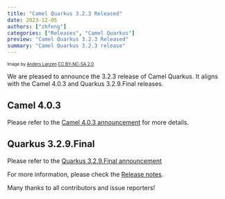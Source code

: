 ```yaml
---
title: "Camel Quarkus 3.2.3 Released"
date: 2023-12-05
authors: ["zhfeng"]
categories: ["Releases", "Camel Quarkus"]
preview: "Camel Quarkus 3.2.3 Released"
summary: "Camel Quarkus 3.2.3 release"
---
```


<sub><sup>Image by <a href="https://www.flickr.com/photos/lanzen/5984113332">Anders Lanzen</a> <a href="https://creativecommons.org/licenses/by-nc-sa/2.0">CC BY-NC-SA 2.0</a></sup></sub>

We are pleased to announce the 3.2.3 release of Camel Quarkus. It aligns with the Camel 4.0.3 and Quarkus 3.2.9.Final releases.

## Camel 4.0.3

Please refer to the [Camel 4.0.3 announcement](/blog/2023/11/RELEASE-4.0.3/) for more details.

## Quarkus 3.2.9.Final

Please refer to the [Quarkus 3.2.9.Final announcement](https://quarkus.io/blog/quarkus-3-2-9-final-released/)

For more information, please check the [Release notes](/releases/q-3.2.3/).

Many thanks to all contributors and issue reporters!
